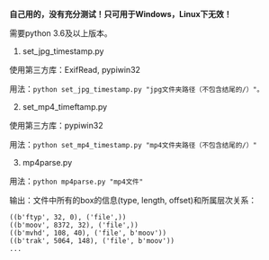 **自己用的，没有充分测试！只可用于Windows，Linux下无效！**

需要python 3.6及以上版本。

1. set_jpg_timestamp.py

使用第三方库：ExifRead, pypiwin32

用法：`python set_jpg_timestamp.py "jpg文件夹路径（不包含结尾的/）"。`

2. set_mp4_timeftamp.py

使用第三方库：pypiwin32

用法：`python set_mp4_timestamp.py "mp4文件夹路径（不包含结尾的/）"`

3. mp4parse.py

用法：`python mp4parse.py "mp4文件"`

输出：文件中所有的box的信息(type, length, offset)和所属层次关系：

    ((b'ftyp', 32, 0), ('file',))
    ((b'moov', 8372, 32), ('file',))
    ((b'mvhd', 108, 40), ('file', b'moov'))
    ((b'trak', 5064, 148), ('file', b'moov'))
    ...
